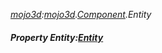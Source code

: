 _[mojo3d](../../modules/mojo3d/mojo3d-module.md):[mojo3d](../../modules/mojo3d/mojo3d-module.md).[Component](../../modules/mojo3d/mojo3d-component.md).Entity_
##### Property Entity:[Entity](../../modules/mojo3d/mojo3d-entity.md)
